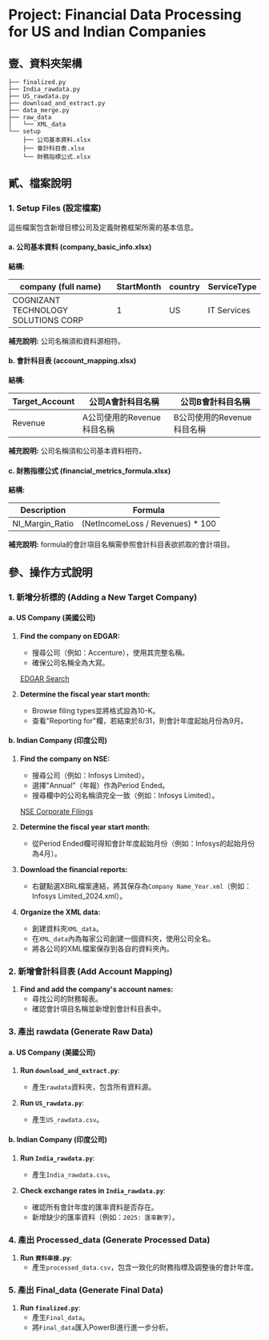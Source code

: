 # Project: Financial Data Processing for US and Indian Companies

## 壹、資料夾架構

```
├── finalized.py
├── India_rawdata.py
├── US_rawdata.py
├── download_and_extract.py
├── data_merge.py
├── raw_data
│   └── XML_data
└── setup
    ├── 公司基本資料.xlsx
    ├── 會計科目表.xlsx
    └── 財務指標公式.xlsx
```

## 貳、檔案說明

### 1. Setup Files (設定檔案)

這些檔案包含新增目標公司及定義財務框架所需的基本信息。

#### a. 公司基本資料 (company_basic_info.xlsx)

**結構:**

| company (full name)                           | StartMonth | country | ServiceType  |
|-----------------------------------------------|------------|---------|--------------|
| COGNIZANT TECHNOLOGY SOLUTIONS CORP           | 1          | US      | IT Services  |

**補充說明:** 公司名稱須和資料源相符。

#### b. 會計科目表 (account_mapping.xlsx)

**結構:**

| Target_Account | 公司A會計科目名稱             | 公司B會計科目名稱             |
|----------------|-------------------------------|-------------------------------|
| Revenue        | A公司使用的Revenue科目名稱    | B公司使用的Revenue科目名稱    |

**補充說明:** 公司名稱須和公司基本資料相符。

#### c. 財務指標公式 (financial_metrics_formula.xlsx)

**結構:**

| Description             | Formula                                 |
|-------------------------|-----------------------------------------|
| NI_Margin_Ratio         | (NetIncomeLoss / Revenues) * 100        |

**補充說明:** formula的會計項目名稱需參照會計科目表欲抓取的會計項目。

## 參、操作方式說明

### 1. 新增分析標的 (Adding a New Target Company)

#### a. US Company (美國公司)

1. **Find the company on EDGAR:**
   - 搜尋公司（例如：Accenture），使用其完整名稱。
   - 確保公司名稱全為大寫。

   [EDGAR Search](https://www.sec.gov/edgar/search/)

2. **Determine the fiscal year start month:**
   - Browse filing types並將格式設為10-K。
   - 查看"Reporting for"欄，若結束於8/31，則會計年度起始月份為9月。

#### b. Indian Company (印度公司)

1. **Find the company on NSE:**
   - 搜尋公司（例如：Infosys Limited）。
   - 選擇"Annual"（年報）作為Period Ended。
   - 搜尋欄中的公司名稱須完全一致（例如：Infosys Limited）。

   [NSE Corporate Filings](https://www.nseindia.com/companies-listing/corporate-filings-financial-results)

2. **Determine the fiscal year start month:**
   - 從Period Ended欄可得知會計年度起始月份（例如：Infosys的起始月份為4月）。

3. **Download the financial reports:**
   - 右鍵點選XBRL檔案連結，將其保存為`Company Name_Year.xml`（例如：Infosys Limited_2024.xml）。

4. **Organize the XML data:**
   - 創建資料夾`XML_data`。
   - 在`XML_data`內為每家公司創建一個資料夾，使用公司全名。
   - 將各公司的XML檔案保存到各自的資料夾內。

### 2. 新增會計科目表 (Add Account Mapping)

1. **Find and add the company's account names:**
   - 尋找公司的財務報表。
   - 確認會計項目名稱並新增到會計科目表中。

### 3. 產出 rawdata (Generate Raw Data)

#### a. US Company (美國公司)

1. **Run `download_and_extract.py`**:
   - 產生`rawdata`資料夾，包含所有資料源。

2. **Run `US_rawdata.py`**:
   - 產生`US_rawdata.csv`。

#### b. Indian Company (印度公司)

1. **Run `India_rawdata.py`**:
   - 產生`India_rawdata.csv`。

2. **Check exchange rates in `India_rawdata.py`**:
   - 確認所有會計年度的匯率資料是否存在。
   - 新增缺少的匯率資料（例如：`2025: 匯率數字`）。

### 4. 產出 Processed_data (Generate Processed Data)

1. **Run `資料串接.py`**:
   - 產生`processed_data.csv`，包含一致化的財務指標及調整後的會計年度。

### 5. 產出 Final_data (Generate Final Data)

1. **Run `finalized.py`**:
   - 產生`Final_data`。
   - 將`Final_data`匯入PowerBI進行進一步分析。
